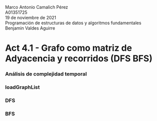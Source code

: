 Marco Antonio Camalich Pérez<br />
  A01351725<br />
  19 de noviembre de 2021<br />
  Programación de estructuras de datos y algoritmos fundamentales<br />
  Benjamin Valdes Aguirre<br />
 # Act 4.1 - Grafo como matriz de Adyacencia y recorridos (DFS BFS)<br />
   
### Análisis de complejidad temporal
### loadGraphList


### DFS


### BFS



